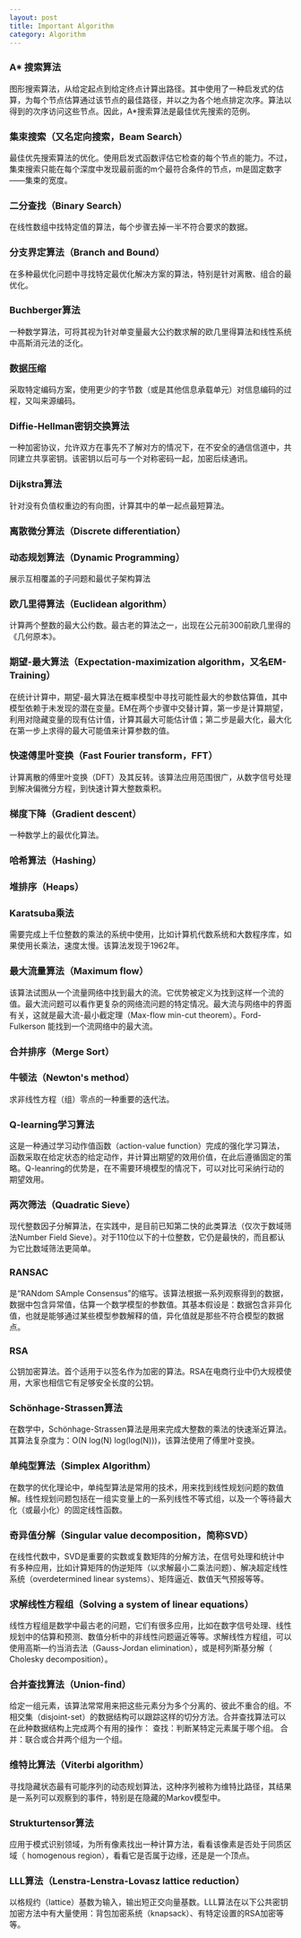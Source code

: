 ```yaml
---
layout: post
title: Important Algorithm
category: Algorithm
---
```


### A* 搜索算法
图形搜索算法，从给定起点到给定终点计算出路径。其中使用了一种启发式的估算，为每个节点估算通过该节点的最佳路径，并以之为各个地点排定次序。算法以得到的次序访问这些节点。因此，A*搜索算法是最佳优先搜索的范例。
### 集束搜索（又名定向搜索，Beam Search）
最佳优先搜索算法的优化。使用启发式函数评估它检查的每个节点的能力。不过，集束搜索只能在每个深度中发现最前面的m个最符合条件的节点，m是固定数字——集束的宽度。

### 二分查找（Binary Search）
在线性数组中找特定值的算法，每个步骤去掉一半不符合要求的数据。

### 分支界定算法（Branch and Bound）
在多种最优化问题中寻找特定最优化解决方案的算法，特别是针对离散、组合的最优化。

### Buchberger算法
一种数学算法，可将其视为针对单变量最大公约数求解的欧几里得算法和线性系统中高斯消元法的泛化。

### 数据压缩
采取特定编码方案，使用更少的字节数（或是其他信息承载单元）对信息编码的过程，又叫来源编码。

### Diffie-Hellman密钥交换算法
一种加密协议，允许双方在事先不了解对方的情况下，在不安全的通信信道中，共同建立共享密钥。该密钥以后可与一个对称密码一起，加密后续通讯。

### Dijkstra算法
针对没有负值权重边的有向图，计算其中的单一起点最短算法。

### 离散微分算法（Discrete differentiation）

### 动态规划算法（Dynamic Programming）
展示互相覆盖的子问题和最优子架构算法

### 欧几里得算法（Euclidean algorithm）
计算两个整数的最大公约数。最古老的算法之一，出现在公元前300前欧几里得的《几何原本》。

### 期望-最大算法（Expectation-maximization algorithm，又名EM-Training）
在统计计算中，期望-最大算法在概率模型中寻找可能性最大的参数估算值，其中模型依赖于未发现的潜在变量。EM在两个步骤中交替计算，第一步是计算期望，利用对隐藏变量的现有估计值，计算其最大可能估计值；第二步是最大化，最大化在第一步上求得的最大可能值来计算参数的值。

### 快速傅里叶变换（Fast Fourier transform，FFT）
计算离散的傅里叶变换（DFT）及其反转。该算法应用范围很广，从数字信号处理到解决偏微分方程，到快速计算大整数乘积。

### 梯度下降（Gradient descent）
一种数学上的最优化算法。

### 哈希算法（Hashing）

### 堆排序（Heaps）

### Karatsuba乘法
需要完成上千位整数的乘法的系统中使用，比如计算机代数系统和大数程序库，如果使用长乘法，速度太慢。该算法发现于1962年。


### 最大流量算法（Maximum flow）
该算法试图从一个流量网络中找到最大的流。它优势被定义为找到这样一个流的值。最大流问题可以看作更复杂的网络流问题的特定情况。最大流与网络中的界面有关，这就是最大流-最小截定理（Max-flow min-cut theorem）。Ford-Fulkerson 能找到一个流网络中的最大流。

### 合并排序（Merge Sort）

### 牛顿法（Newton's method）
求非线性方程（组）零点的一种重要的迭代法。

### Q-learning学习算法
这是一种通过学习动作值函数（action-value function）完成的强化学习算法，函数采取在给定状态的给定动作，并计算出期望的效用价值，在此后遵循固定的策略。Q-leanring的优势是，在不需要环境模型的情况下，可以对比可采纳行动的期望效用。

### 两次筛法（Quadratic Sieve）
现代整数因子分解算法，在实践中，是目前已知第二快的此类算法（仅次于数域筛法Number Field Sieve）。对于110位以下的十位整数，它仍是最快的，而且都认为它比数域筛法更简单。

### RANSAC
是“RANdom SAmple Consensus”的缩写。该算法根据一系列观察得到的数据，数据中包含异常值，估算一个数学模型的参数值。其基本假设是：数据包含非异化值，也就是能够通过某些模型参数解释的值，异化值就是那些不符合模型的数据点。

### RSA
公钥加密算法。首个适用于以签名作为加密的算法。RSA在电商行业中仍大规模使用，大家也相信它有足够安全长度的公钥。

### Schönhage-Strassen算法
在数学中，Schönhage-Strassen算法是用来完成大整数的乘法的快速渐近算法。其算法复杂度为：O(N log(N) log(log(N)))，该算法使用了傅里叶变换。

### 单纯型算法（Simplex Algorithm）
在数学的优化理论中，单纯型算法是常用的技术，用来找到线性规划问题的数值解。线性规划问题包括在一组实变量上的一系列线性不等式组，以及一个等待最大化（或最小化）的固定线性函数。

### 奇异值分解（Singular value decomposition，简称SVD）
在线性代数中，SVD是重要的实数或复数矩阵的分解方法，在信号处理和统计中有多种应用，比如计算矩阵的伪逆矩阵（以求解最小二乘法问题）、解决超定线性系统（overdetermined linear systems）、矩阵逼近、数值天气预报等等。

### 求解线性方程组（Solving a system of linear equations）
线性方程组是数学中最古老的问题，它们有很多应用，比如在数字信号处理、线性规划中的估算和预测、数值分析中的非线性问题逼近等等。求解线性方程组，可以使用高斯—约当消去法（Gauss-Jordan elimination），或是柯列斯基分解（ Cholesky decomposition）。


### 合并查找算法（Union-find）
给定一组元素，该算法常常用来把这些元素分为多个分离的、彼此不重合的组。不相交集（disjoint-set）的数据结构可以跟踪这样的切分方法。合并查找算法可以在此种数据结构上完成两个有用的操作：
查找：判断某特定元素属于哪个组。
合并：联合或合并两个组为一个组。

### 维特比算法（Viterbi algorithm）
寻找隐藏状态最有可能序列的动态规划算法，这种序列被称为维特比路径，其结果是一系列可以观察到的事件，特别是在隐藏的Markov模型中。

### Strukturtensor算法
应用于模式识别领域，为所有像素找出一种计算方法，看看该像素是否处于同质区域（ homogenous region），看看它是否属于边缘，还是是一个顶点。

### LLL算法（Lenstra-Lenstra-Lovasz  lattice reduction）
以格规约（lattice）基数为输入，输出短正交向量基数。LLL算法在以下公共密钥加密方法中有大量使用：背包加密系统（knapsack）、有特定设置的RSA加密等等。
